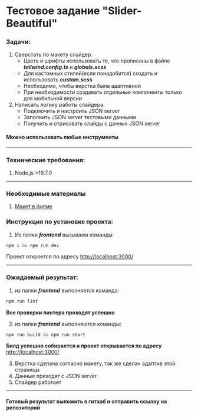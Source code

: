 <h1>Тестовое задание "Slider-Beautiful"</h1>

<h3>Задачи:</h3>

1) Сверстать по макету слайдер.
    - Цвета и шрифты использовать те, что прописаны в файле ***tailwind.config.ts*** и ***globals.scss***
    - Для кастомных стилей(если понадобится) создать и использовать ***custom.scss***
    - Необходимо, чтобы верстка была адаптивной
    - При необходимости создавать отдельные компоненты только для мобильной версии
2) Написать логику работы слайдера.
    - Подключить и настроить JSON server
    - Заполнить JSON server тестовыми данными
    - Получить и отрисовать слайды с данных JSON server

<h4>Можно использовать любые инструменты<h4>

***
<h3>Технические требования:</h3>

1) Node.js >19.7.0 
***
<h3>Необходимые материалы</h3>

1) [Макет в фигме](https://www.figma.com/file/DlYxIgslpL5Hb2B61O3BGU/%D0%9C%D0%BB%D0%B0%D0%B4%D1%88%D0%B8%D0%B9?type=design&node-id=1-244&mode=design&t=CQ6QV3EkriPaCsqB-0)
<h3>Инструкция по установке проекта:</h3>

1) Из папки ***frontend*** вызываем команды:
```php
npm i && npm run dev
```
Проект откроется по адресу
[http://localhost:3000/](http://localhost:3000/)

***
<h3>Ожидаемый результат:</h3>

1) из папки ***frontend*** выполняется команда:
```php
npm run lint
```
**Все проверки линтера проходят успешно**

2) из папки ***frontend*** выполняются команды:
```php
npm run build && npm run start
```
**Билд успешно собирается и проект открывается по адресу**
[http://localhost:3000/](http://localhost:3000/)

3) Верстка сделана согласно макету, так же сделан адаптив этой страницы
4) Данные приходят с JSON server
4) Слайдер работает

***
<h4>Готовый результат выложить в гитхаб и отправить ссылку на репозиторий</h4>
